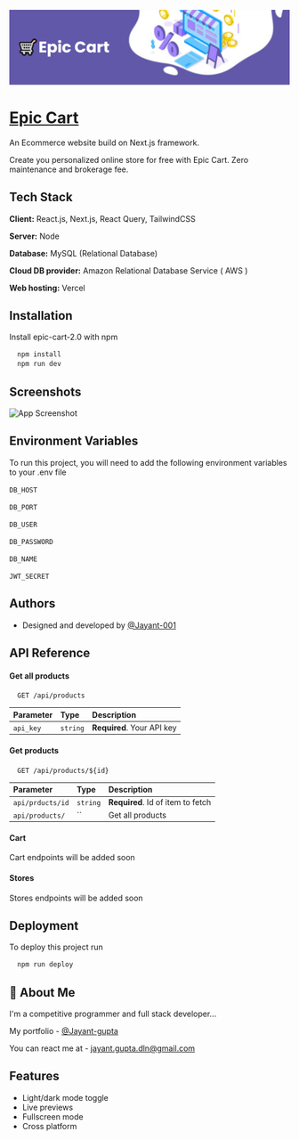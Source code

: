
![Logo](https://raw.githubusercontent.com/Jayant-001/Epic-Cart-2.0/main/public/banner.png)


# [Epic Cart](https://epic-cart-2.vercel.app/)

An Ecommerce website build on Next.js framework.

Create you personalized online store for free with Epic Cart. Zero maintenance and brokerage fee.


## Tech Stack

**Client:** React.js, Next.js, React Query, TailwindCSS

**Server:** Node

**Database:** MySQL (Relational Database)

**Cloud DB provider:** Amazon Relational Database Service ( AWS )

**Web hosting:** Vercel


## Installation

Install epic-cart-2.0 with npm

```bash
  npm install 
  npm run dev
```

## Screenshots

![App Screenshot](https://via.placeholder.com/468x300?text=App+Screenshot+Here)


## Environment Variables

To run this project, you will need to add the following environment variables to your .env file

`DB_HOST`

`DB_PORT`

`DB_USER`

`DB_PASSWORD`

`DB_NAME`

`JWT_SECRET`



## Authors

- Designed and developed by [@Jayant-001](https://www.github.com/Jayant-001)


## API Reference

#### Get all products

```http
  GET /api/products
```

| Parameter | Type     | Description                |
| :-------- | :------- | :------------------------- |
| `api_key` | `string` | **Required**. Your API key |

#### Get products

```http
  GET /api/products/${id}
```

| Parameter | Type     | Description                       |
| :-------- | :------- | :-------------------------------- |
| `api/prducts/id`      | `string` | **Required**. Id of item to fetch |
| `api/products/`       | `` | Get all products |

#### Cart

Cart endpoints will be added soon

#### Stores

Stores endpoints will be added soon


## Deployment

To deploy this project run

```bash
  npm run deploy
```


## 🚀 About Me
I'm a competitive programmer and full stack developer...

My portfolio - [@Jayant-gupta](https://jayant-gupta.vercel.app/)

You can react me at - jayant.gupta.dln@gmail.com
## Features

- Light/dark mode toggle
- Live previews
- Fullscreen mode
- Cross platform


